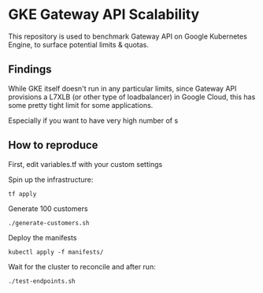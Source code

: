 # GKE Gateway API Scalability 

This repository is used to benchmark Gateway API on Google Kubernetes Engine, to surface potential limits & quotas.

## Findings

While GKE itself doesn't run in any particular limits, since Gateway API provisions a L7XLB (or other type of loadbalancer) in Google Cloud, this has some pretty tight limit for some applications.

Especially if you want to have very high number of s

## How to reproduce

First, edit variables.tf with your custom settings

Spin up the infrastructure: 

`tf apply`

Generate 100 customers 

`./generate-customers.sh`

Deploy the manifests

`kubectl apply -f manifests/`

Wait for the cluster to reconcile and after run:

`./test-endpoints.sh`
